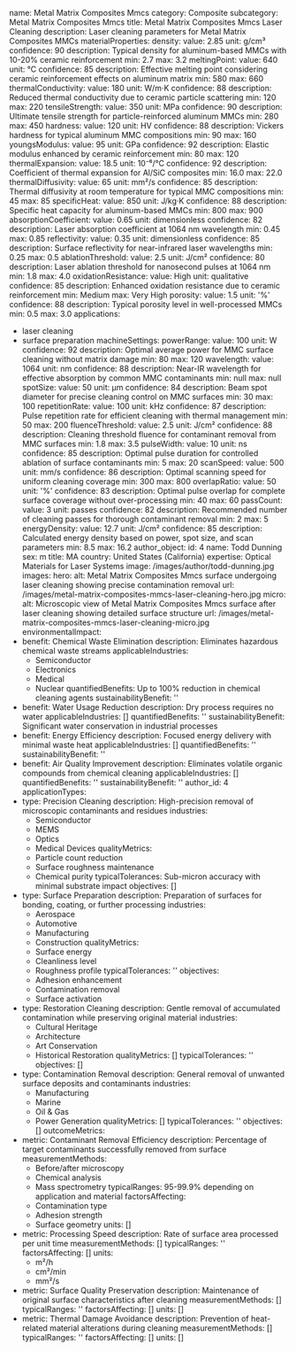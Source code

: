 name: Metal Matrix Composites Mmcs
category: Composite
subcategory: Metal Matrix Composites Mmcs
title: Metal Matrix Composites Mmcs Laser Cleaning
description: Laser cleaning parameters for Metal Matrix Composites MMCs
materialProperties:
  density:
    value: 2.85
    unit: g/cm³
    confidence: 90
    description: Typical density for aluminum-based MMCs with 10-20% ceramic reinforcement
    min: 2.7
    max: 3.2
  meltingPoint:
    value: 640
    unit: °C
    confidence: 85
    description: Effective melting point considering ceramic reinforcement effects
      on aluminum matrix
    min: 580
    max: 660
  thermalConductivity:
    value: 180
    unit: W/m·K
    confidence: 88
    description: Reduced thermal conductivity due to ceramic particle scattering
    min: 120
    max: 220
  tensileStrength:
    value: 350
    unit: MPa
    confidence: 90
    description: Ultimate tensile strength for particle-reinforced aluminum MMCs
    min: 280
    max: 450
  hardness:
    value: 120
    unit: HV
    confidence: 88
    description: Vickers hardness for typical aluminum MMC compositions
    min: 90
    max: 160
  youngsModulus:
    value: 95
    unit: GPa
    confidence: 92
    description: Elastic modulus enhanced by ceramic reinforcement
    min: 80
    max: 120
  thermalExpansion:
    value: 18.5
    unit: 10⁻⁶/°C
    confidence: 92
    description: Coefficient of thermal expansion for Al/SiC composites
    min: 16.0
    max: 22.0
  thermalDiffusivity:
    value: 65
    unit: mm²/s
    confidence: 85
    description: Thermal diffusivity at room temperature for typical MMC compositions
    min: 45
    max: 85
  specificHeat:
    value: 850
    unit: J/kg·K
    confidence: 88
    description: Specific heat capacity for aluminum-based MMCs
    min: 800
    max: 900
  absorptionCoefficient:
    value: 0.65
    unit: dimensionless
    confidence: 82
    description: Laser absorption coefficient at 1064 nm wavelength
    min: 0.45
    max: 0.85
  reflectivity:
    value: 0.35
    unit: dimensionless
    confidence: 85
    description: Surface reflectivity for near-infrared laser wavelengths
    min: 0.25
    max: 0.5
  ablationThreshold:
    value: 2.5
    unit: J/cm²
    confidence: 80
    description: Laser ablation threshold for nanosecond pulses at 1064 nm
    min: 1.8
    max: 4.0
  oxidationResistance:
    value: High
    unit: qualitative
    confidence: 85
    description: Enhanced oxidation resistance due to ceramic reinforcement
    min: Medium
    max: Very High
  porosity:
    value: 1.5
    unit: '%'
    confidence: 88
    description: Typical porosity level in well-processed MMCs
    min: 0.5
    max: 3.0
applications:
- laser cleaning
- surface preparation
machineSettings:
  powerRange:
    value: 100
    unit: W
    confidence: 92
    description: Optimal average power for MMC surface cleaning without matrix damage
    min: 80
    max: 120
  wavelength:
    value: 1064
    unit: nm
    confidence: 88
    description: Near-IR wavelength for effective absorption by common MMC contaminants
    min: null
    max: null
  spotSize:
    value: 50
    unit: μm
    confidence: 84
    description: Beam spot diameter for precise cleaning control on MMC surfaces
    min: 30
    max: 100
  repetitionRate:
    value: 100
    unit: kHz
    confidence: 87
    description: Pulse repetition rate for efficient cleaning with thermal management
    min: 50
    max: 200
  fluenceThreshold:
    value: 2.5
    unit: J/cm²
    confidence: 88
    description: Cleaning threshold fluence for contaminant removal from MMC surfaces
    min: 1.8
    max: 3.5
  pulseWidth:
    value: 10
    unit: ns
    confidence: 85
    description: Optimal pulse duration for controlled ablation of surface contaminants
    min: 5
    max: 20
  scanSpeed:
    value: 500
    unit: mm/s
    confidence: 86
    description: Optimal scanning speed for uniform cleaning coverage
    min: 300
    max: 800
  overlapRatio:
    value: 50
    unit: '%'
    confidence: 83
    description: Optimal pulse overlap for complete surface coverage without over-processing
    min: 40
    max: 60
  passCount:
    value: 3
    unit: passes
    confidence: 82
    description: Recommended number of cleaning passes for thorough contaminant removal
    min: 2
    max: 5
  energyDensity:
    value: 12.7
    unit: J/cm²
    confidence: 85
    description: Calculated energy density based on power, spot size, and scan parameters
    min: 8.5
    max: 16.2
author_object:
  id: 4
  name: Todd Dunning
  sex: m
  title: MA
  country: United States (California)
  expertise: Optical Materials for Laser Systems
  image: /images/author/todd-dunning.jpg
images:
  hero:
    alt: Metal Matrix Composites Mmcs surface undergoing laser cleaning showing precise
      contamination removal
    url: /images/metal-matrix-composites-mmcs-laser-cleaning-hero.jpg
  micro:
    alt: Microscopic view of Metal Matrix Composites Mmcs surface after laser cleaning
      showing detailed surface structure
    url: /images/metal-matrix-composites-mmcs-laser-cleaning-micro.jpg
environmentalImpact:
- benefit: Chemical Waste Elimination
  description: Eliminates hazardous chemical waste streams
  applicableIndustries:
  - Semiconductor
  - Electronics
  - Medical
  - Nuclear
  quantifiedBenefits: Up to 100% reduction in chemical cleaning agents
  sustainabilityBenefit: ''
- benefit: Water Usage Reduction
  description: Dry process requires no water
  applicableIndustries: []
  quantifiedBenefits: ''
  sustainabilityBenefit: Significant water conservation in industrial processes
- benefit: Energy Efficiency
  description: Focused energy delivery with minimal waste heat
  applicableIndustries: []
  quantifiedBenefits: ''
  sustainabilityBenefit: ''
- benefit: Air Quality Improvement
  description: Eliminates volatile organic compounds from chemical cleaning
  applicableIndustries: []
  quantifiedBenefits: ''
  sustainabilityBenefit: ''
author_id: 4
applicationTypes:
- type: Precision Cleaning
  description: High-precision removal of microscopic contaminants and residues
  industries:
  - Semiconductor
  - MEMS
  - Optics
  - Medical Devices
  qualityMetrics:
  - Particle count reduction
  - Surface roughness maintenance
  - Chemical purity
  typicalTolerances: Sub-micron accuracy with minimal substrate impact
  objectives: []
- type: Surface Preparation
  description: Preparation of surfaces for bonding, coating, or further processing
  industries:
  - Aerospace
  - Automotive
  - Manufacturing
  - Construction
  qualityMetrics:
  - Surface energy
  - Cleanliness level
  - Roughness profile
  typicalTolerances: ''
  objectives:
  - Adhesion enhancement
  - Contamination removal
  - Surface activation
- type: Restoration Cleaning
  description: Gentle removal of accumulated contamination while preserving original
    material
  industries:
  - Cultural Heritage
  - Architecture
  - Art Conservation
  - Historical Restoration
  qualityMetrics: []
  typicalTolerances: ''
  objectives: []
- type: Contamination Removal
  description: General removal of unwanted surface deposits and contaminants
  industries:
  - Manufacturing
  - Marine
  - Oil & Gas
  - Power Generation
  qualityMetrics: []
  typicalTolerances: ''
  objectives: []
outcomeMetrics:
- metric: Contaminant Removal Efficiency
  description: Percentage of target contaminants successfully removed from surface
  measurementMethods:
  - Before/after microscopy
  - Chemical analysis
  - Mass spectrometry
  typicalRanges: 95-99.9% depending on application and material
  factorsAffecting:
  - Contamination type
  - Adhesion strength
  - Surface geometry
  units: []
- metric: Processing Speed
  description: Rate of surface area processed per unit time
  measurementMethods: []
  typicalRanges: ''
  factorsAffecting: []
  units:
  - m²/h
  - cm²/min
  - mm²/s
- metric: Surface Quality Preservation
  description: Maintenance of original surface characteristics after cleaning
  measurementMethods: []
  typicalRanges: ''
  factorsAffecting: []
  units: []
- metric: Thermal Damage Avoidance
  description: Prevention of heat-related material alterations during cleaning
  measurementMethods: []
  typicalRanges: ''
  factorsAffecting: []
  units: []
